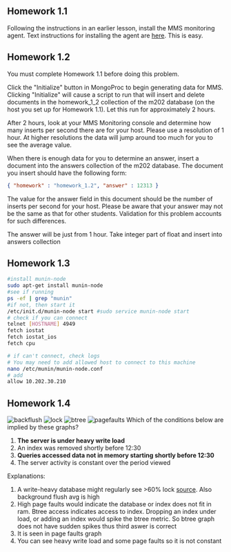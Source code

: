 Homework 1.1
----
Following the instructions in an earlier lesson, install the MMS monitoring agent. Text instructions for installing the agent are [here](http://mms.mongodb.com/help/monitoring/tutorial/set-up-mms/).
This is easy.

Homework 1.2
----
You must complete Homework 1.1 before doing this problem.

Click the "Initialize" button in MongoProc to begin generating data for MMS. Clicking "Initialize" will cause a script to run that will insert and delete documents in the homework_1_2 collection of the m202 database (on the host you set up for Homework 1.1). Let this run for approximately 2 hours.

After 2 hours, look at your MMS Monitoring console and determine how many inserts per second there are for your host. Please use a resolution of 1 hour. At higher resolutions the data will jump around too much for you to see the average value.

When there is enough data for you to determine an answer, insert a document into the answers collection of the m202 database. The document you insert should have the following form:

```json
{ "homework" : "homework_1.2", "answer" : 12313 }
```
The value for the answer field in this document should be the number of inserts per second for your host. Please be aware that your answer may not be the same as that for other students. Validation for this problem accounts for such differences.

The answer will be just from 1 hour. Take integer part of float and insert into answers collection

Homework 1.3
----
```bash
#install munin-node
sudo apt-get install munin-node
#see if running
ps -ef | grep "munin"
#if not, then start it
/etc/init.d/munin-node start #sudo service munin-node start
# check if you can connect
telnet [HOSTNAME] 4949
fetch iostat
fetch iostat_ios
fetch cpu

# if can't connect, check logs
# You may need to add allowed host to connect to this machine
nano /etc/munin/munin-node.conf
# add
allow 10.202.30.210
```

Homework 1.4
----
![backflush](/background_flush.png)
![lock](/lock.png)
![btree](/btree.png)
![pagefaults](/page_faults.png)
Which of the conditions below are implied by these graphs?

1.  **The server is under heavy write load**
2.  An index was removed shortly before 12:30
3.  **Queries accessed data not in memory starting shortly before 12:30**
4.  The server activity is constant over the period viewed

Explanations:
1.  A write-heavy database might regularly see >60% lock [source](http://blog.mms.mongodb.com/post/78650784046/learn-about-lock-percentage-concurrency-in-mongodb). Also background flush avg is high
2.  High page faults would indicate the database or index does not fit in ram. Btree access indicates access to index. Dropping an index under load, or adding an index would spike the btree metric. So btree graph does not have sudden spikes thus third aswer is correct
3.  It is seen in page faults graph
4.  You can see heavy write load and some page faults so it is not constant

